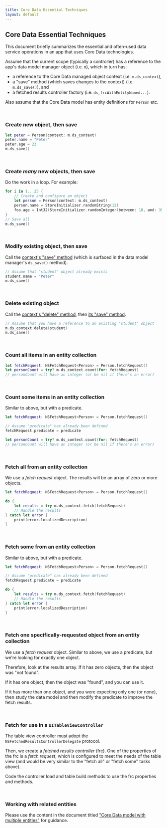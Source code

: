 ```yaml
---
title: Core Data Essential Techniques
layout: default
---
```


## Core Data Essential Techniques

This document briefly summarizes the essential and often-used data service operations in an app that uses Core Data technologies. 

Assume that the current scope (typically a controller) has a reference to the app's data model manager object (i.e. `m`), which in turn has:
* a reference to the Core Data managed object context (i.e. `m.ds_context`), 
* a "save" method (which saves changes to the context) (i.e. `m.ds_save()`), and
* a fetched results controller factory (i.e. `ds_frcWithEntityNamed...`). 

Also assume that the Core Data model has entity definitions for `Person` etc. 

<br>

### Create new object, then save

```swift
let peter = Person(context: m.ds_context)
peter.name = "Peter"
peter.age = 23
m.ds_save()
```

<br>

### Create *many* new objects, then save

Do the work in a loop. For example: 

```swift
for i in 1...25 {
    // Create and configure an object
    let person = Person(context: m.ds_context)
    person.name = StoreInitializer.randomString(12)
    foo.age = Int32(StoreInitializer.randomInteger(between: 18, and: 35))
}
// Save all
m.ds_save()
```

<br>

### Modify existing object, then save

Call the [context's "save" method](https://developer.apple.com/documentation/coredata/nsmanagedobjectcontext/1506866-save) (which is surfaced in the data model manager's `ds_save()` method).

```swift
// Assume that "student" object already exists
student.name = "Peter"
m.ds_save()
```

<br>

### Delete existing object

Call the [context's "delete" method](https://developer.apple.com/documentation/coredata/nsmanagedobjectcontext/1506847-delete), then [its "save" method](https://developer.apple.com/documentation/coredata/nsmanagedobjectcontext/1506866-save). 

```swift
// Assume that you have a reference to an existing "student" object 
m.ds_context.delete(student)
m.ds_save()
```

<br>

### Count all items in an entity collection

```swift
let fetchRequest: NSFetchRequest<Person> = Person.fetchRequest()
let personCount = try? m.ds_context.count(for: fetchRequest)
// personCount will have an integer (or be nil if there's an error)
```

<br>

### Count some items in an entity collection

Similar to above, but with a predicate. 

```swift
let fetchRequest: NSFetchRequest<Person> = Person.fetchRequest()

// Assume "predicate" has already been defined
fetchRequest.predicate = predicate

let personCount = try? m.ds_context.count(for: fetchRequest)
// personCount will have an integer (or be nil if there's an error)
```


<br>

### Fetch all from an entity collection 

We use a *fetch request* object. The results will be an array of zero or more objects. 

```swift
let fetchRequest: NSFetchRequest<Person> = Person.fetchRequest()

do {
    let results = try m.ds_context.fetch(fetchRequest)
    // Handle the results
} catch let error {
    print(error.localizedDescription)
}
```

<br>

### Fetch some from an entity collection 

Similar to above, but with a predicate. 

```swift
let fetchRequest: NSFetchRequest<Person> = Person.fetchRequest()

// Assume "predicate" has already been defined
fetchRequest.predicate = predicate

do {
    let results = try m.ds_context.fetch(fetchRequest)
    // Handle the results
} catch let error {
    print(error.localizedDescription)
}
```

<br>

### Fetch one specifically-requested object from an entity collection

We use a *fetch request* object. Similar to above, we use a predicate, but we're looking for exactly one object. 

Therefore, look at the results array. If it has zero objects, then the object was "not found". 

If it has one object, then the object was "found", and you can use it. 

If it has more than one object, and you were expecting only one (or none), then study the data model and then modify the predicate to improve the fetch results. 

<br>

### Fetch for use in a `UITableViewController`

The table view controller must adopt the `NSFetchedResultsControllerDelegate` protocol. 

Then, we create a *fetched results controller* (frc). One of the properties of the frc is a *fetch request*, which is configured to meet the needs of the table view (and would be very similar to the "fetch all" or "fetch some" tasks above). 

Code the controller load and table build methods to use the frc properties and methods. 

<br>

### Working with related entities

Please use the content in the document titled ["Core Data model with multiple entities"](core-data-multi-entities) for guidance. 

<br>
